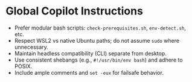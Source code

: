 # Global Copilot Instructions

- Prefer modular bash scripts: `check-prerequisites.sh`, `env-detect.sh`, etc.
- Respect WSL2 vs native Ubuntu paths; do not assume `sudo` where unnecessary.
- Maintain headless compatibility (CLI) separate from desktop.
- Use consistent shebangs (e.g., `#!/usr/bin/env bash`) and adhere to POSIX.
- Include ample comments and `set -eux` for failsafe behavior.
